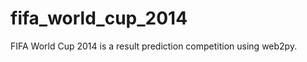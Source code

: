 fifa_world_cup_2014
===================

FIFA World Cup 2014 is a result prediction competition using web2py.
